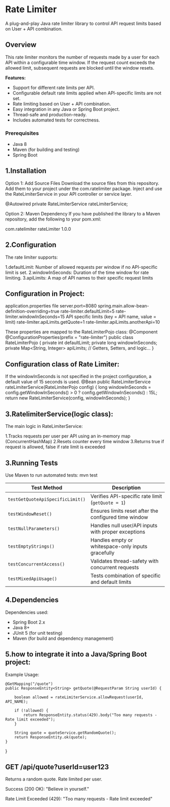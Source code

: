 # Rate Limiter

A plug-and-play Java rate limiter library to control API request limits based on User + API combination.

## Overview

This rate limiter monitors the number of requests made by a user for each API within a configurable time window. If the request count exceeds the allowed limit, subsequent requests are blocked until the window resets.

**Features:**

- Support for different rate limits per API.
- Configurable default rate limits applied when API-specific limits are not set.
- Rate limiting based on User + API combination.
- Easy integration in any Java or Spring Boot project.
- Thread-safe and production-ready.
- Includes automated tests for correctness.

### Prerequisites

- Java 8 
- Maven (for building and testing)
- Spring Boot 


## 1.Installation
Option 1: Add Source Files
Download the source files from this repository.
Add them to your project under the com.ratelimiter package.
Inject and use the RateLimiterService in your API controller or service layer.

@Autowired
private RateLimiterService rateLimiterService;

 Option 2: Maven Dependency
If you have published the library to a Maven repository, add the following to your pom.xml:

<dependency>
    <groupId>com.ratelimiter</groupId>
    <artifactId>rateLimiter</artifactId>
    <version>1.0.0</version>
</dependency>


## 2.Configuration 
The rate limiter supports:

1.defaultLimit: Number of allowed requests per window if no API-specific limit is set.
2.windowInSeconds: Duration of the time window for rate limiting.
3.apiLimits: A map of API names to their specific request limits

## Configuration in Project:
application.properties file
server.port=8080
spring.main.allow-bean-definition-overriding=true
rate-limiter.defaultLimit=5
rate-limiter.windowInSeconds=15
 API specific limits (key = API name, value = limit)
rate-limiter.apiLimits.getQuote=1
rate-limiter.apiLimits.anotherApi=10

These properties are mapped to the RateLimiterPojo class:
@Component
@ConfigurationProperties(prefix = "rate-limiter")
public class RateLimiterPojo {
    private int defaultLimit;
    private long windowInSeconds;
    private Map<String, Integer> apiLimits;
    // Getters, Setters, and logic...
}

## Configuration class of Rate Limiter:
If the windowInSeconds is not specified in the project configuration, a default value of 15 seconds is used.
  @Bean
    public RateLimiterService rateLimiterService(RateLimiterPojo config) {
        long windowInSeconds = config.getWindowInSeconds() > 0 ? config.getWindowInSeconds() : 15L;
        return new RateLimiterService(config, windowInSeconds);
    }

## 3.RatelimiterService(logic class):
The main logic  in RateLimiterService:

1.Tracks requests per user per API using an in-memory map (ConcurrentHashMap)
2.Resets counter every time window
3.Returns true if request is allowed, false if rate limit is exceeded


## 3.Running Tests
Use Maven to run automated tests:
mvn test

| Test Method                      | Description                                           |
| -------------------------------- | ----------------------------------------------------- |
| `testGetQuoteApiSpecificLimit()` | Verifies API-specific rate limit (`getQuote = 1`)     |
| `testWindowReset()`              | Ensures limits reset after the configured time window |
| `testNullParameters()`           | Handles null user/API inputs with proper exceptions   |
| `testEmptyStrings()`             | Handles empty or whitespace-only inputs gracefully    |
| `testConcurrentAccess()`         | Validates thread-safety with concurrent requests      |
| `testMixedApiUsage()`            | Tests combination of specific and default limits      |


## 4.Dependencies

 Dependencies used:

- Spring Boot 2.x
- Java 8+
- JUnit 5 (for unit testing)
- Maven (for build and dependency management)

## 5.how to integrate it into a Java/Spring Boot project:

Example Usage:

    @GetMapping("/quote")
    public ResponseEntity<String> getQuote(@RequestParam String userId) {

        boolean allowed = rateLimiterService.allowRequest(userId, API_NAME);

        if (!allowed) {
            return ResponseEntity.status(429).body("Too many requests - Rate limit exceeded");
        }

        String quote = quoteService.getRandomQuote();
        return ResponseEntity.ok(quote);
    }
}

   ## GET /api/quote?userId=user123
Returns a random quote. Rate limited per user.

Success (200 OK):
"Believe in yourself."

Rate Limit Exceeded (429):
"Too many requests - Rate limit exceeded"

 
